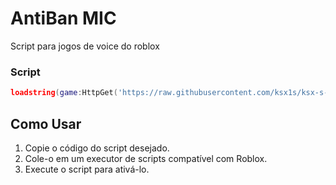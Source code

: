 # AntiBan MIC

Script para jogos de voice do roblox

### Script
```lua
loadstring(game:HttpGet('https://raw.githubusercontent.com/ksx1s/ksx-s-mic/refs/heads/main/AntiBanMIC'))()
```

## Como Usar

1. Copie o código do script desejado.
2. Cole-o em um executor de scripts compatível com Roblox.
3. Execute o script para ativá-lo.

